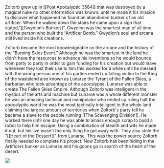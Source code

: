

Zoltorb grew up in [[Post Apocalyptic 3564]] that was destroyed by a magical nuke no other information was known. until he made it his mission to discover what happened he found an abandoned bunker of an old artificer. When he walked down the stairs he came upon a sign that stated,”[[Gwydion’s Bunker]]”. Gwydion was the smartest man of all time and the person who built the “Artificer Bomb.” Gwydion’s soul and arcana still lived inside his creations. 

Zoltorb became the most knowledgeable on the arcane and the history of the  “Burning Skies Event.” Although he was the smartest in the land he didn't have the resources to advance his inventions so he would bounce from party to party in order to gain funding for his creation but would leave whenever they lost their use to him this worked for a while until he messed with the wrong person one of his parties ended up falling victim to the King of the wasteland also known as Lunarse the Tyrant of the Fallen Skies, a barbarian who took advantage of the apocalypse. Lunarse was able to create The Fallen Skies Empire. Although Zoltorb was intelligent in the mystics of the arts and machine but Lunarse was a whole different monster he was an amazing tactician and manipulator who ended up ruling half the apocalyptic world he was the most tactically intelligent in the whole land claiming the largest amount of territories when Zoltorb's party fell he became a slave to the people running [[The Scavenging Division]]. He worked there until one day he was able to amass enough scrap to build a robot to help him escape. Using a combination of stealth and wits he made it out, but his live wasn't the only thing he got away with. They also stole the "[[Heart of the Dessert]]" from Lunarse. This was the power source Zoltorb finally needed to complete his project. Now Zoltorb has been hiding in the Artificers bunker as Lunarse and his goons go in search of the heart of the desert.

![](https://cdn.discordapp.com/attachments/1043231796369838130/1044462113428611102/unknown.png)